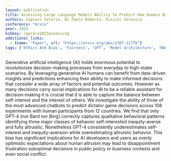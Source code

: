 ```yaml
---
layout: publication
title: Assessing Large Language Models Ability To Predict How Humans Balance Self-interest And The Interest Of Others
authors: Capraro Valerio, Di Paolo Roberto, Pizziol Veronica
conference: "Arxiv"
year: 2023
bibkey: capraro2023assessing
additional_links:
  - {name: "Paper", url: "https://arxiv.org/abs/2307.12776"}
tags: ['Ethics And Bias', 'Fairness', 'GPT', 'Model Architecture', 'RAG', 'Reinforcement Learning']
---
```

Generative artificial intelligence (AI) holds enormous potential to revolutionize decision-making processes from everyday to high-stake scenarios. By leveraging generative AI humans can benefit from data-driven insights and predictions enhancing their ability to make informed decisions that consider a wide array of factors and potential outcomes. However as many decisions carry social implications for AI to be a reliable assistant for decision-making it is crucial that it is able to capture the balance between self-interest and the interest of others. We investigate the ability of three of the most advanced chatbots to predict dictator game decisions across 108 experiments with human participants from 12 countries. We find that only GPT-4 (not Bard nor Bing) correctly captures qualitative behavioral patterns identifying three major classes of behavior self-interested inequity-averse and fully altruistic. Nonetheless GPT-4 consistently underestimates self-interest and inequity-aversion while overestimating altruistic behavior. This bias has significant implications for AI developers and users as overly optimistic expectations about human altruism may lead to disappointment frustration suboptimal decisions in public policy or business contexts and even social conflict.
